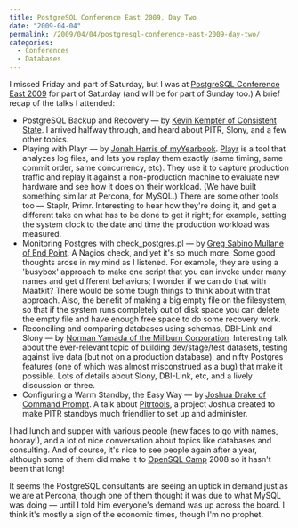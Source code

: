 ```yaml
---
title: PostgreSQL Conference East 2009, Day Two
date: "2009-04-04"
permalink: /2009/04/04/postgresql-conference-east-2009-day-two/
categories:
  - Conferences
  - Databases
---
```

I missed Friday and part of Saturday, but I was at [PostgreSQL Conference East 2009][1] for part of Saturday (and will be for part of Sunday too.) A brief recap of the talks I attended:

*   PostgreSQL Backup and Recovery &#8212; by [Kevin Kempter of Consistent State][2]. I arrived halfway through, and heard about PITR, Slony, and a few other topics.
*   Playing with Playr &#8212; by [Jonah Harris of myYearbook][3]. [Playr][4] is a tool that analyzes log files, and lets you replay them exactly (same timing, same commit order, same concurrency, etc). They use it to capture production traffic and replay it against a non-production machine to evaluate new hardware and see how it does on their workload. (We have built something similar at Percona, for MySQL.) There are some other tools too &#8212; Staplr, Primr. Interesting to hear how they're doing it, and get a different take on what has to be done to get it right; for example, setting the system clock to the date and time the production workload was measured.
*   Monitoring Postgres with check_postgres.pl &#8212; by [Greg Sabino Mullane of End Point][5]. A Nagios check, and yet it's so much more. Some good thoughts arose in my mind as I listened. For example, they are using a 'busybox' approach to make one script that you can invoke under many names and get different behaviors; I wonder if we can do that with Maatkit? There would be some tough things to think about with that approach. Also, the benefit of making a big empty file on the filesystem, so that if the system runs completely out of disk space you can delete the empty file and have enough free space to do some recovery work.
*   Reconciling and comparing databases using schemas, DBI-Link and Slony &#8212; by [Norman Yamada of the Millburn Corporation][6]. Interesting talk about the ever-relevant topic of building dev/stage/test datasets, testing against live data (but not on a production database), and nifty Postgres features (one of which was almost misconstrued as a bug) that make it possible. Lots of details about Slony, DBI-Link, etc, and a lively discussion or three.
*   Configuring a Warm Standby, the Easy Way &#8212; by [Joshua Drake of Command Prompt][7]. A talk about [Pitrtools][8], a project Joshua created to make PITR standbys much friendlier to set up and administer.

I had lunch and supper with various people (new faces to go with names, hooray!), and a lot of nice conversation about topics like databases and consulting. And of course, it's nice to see people again after a year, although some of them did make it to [OpenSQL Camp][9] 2008 so it hasn't been that long!

It seems the PostgreSQL consultants are seeing an uptick in demand just as we are at Percona, though one of them thought it was due to what MySQL was doing &#8212; until I told him everyone's demand was up across the board. I think it's mostly a sign of the economic times, though I'm no prophet.

 [1]: http://www.postgresqlconference.org/2009/east/
 [2]: http://www.consistentstate.com/
 [3]: http://www.myyearbook.com/
 [4]: https://area51.myyearbook.com/
 [5]: http://www.endpoint.com/
 [6]: http://www.millburncorp.com/
 [7]: http://www.commandprompt.com/
 [8]: https://projects.commandprompt.com/public/pitrtools/
 [9]: http://www.opensqlcamp.org/

